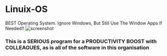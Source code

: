 # Linuix-OS
BEST Operating System. Ignore Windows, But Still Use The Window Apps If Needed!!
![screenshot](https://user-images.githubusercontent.com/83787150/154386068-9d17b9bd-86d3-4276-8a8c-eaf690e32824.png)

### This is a SERIOUS program for a PRODUCTIVITY BOOST with COLLEAGUES, as is all of the software in this organisation
